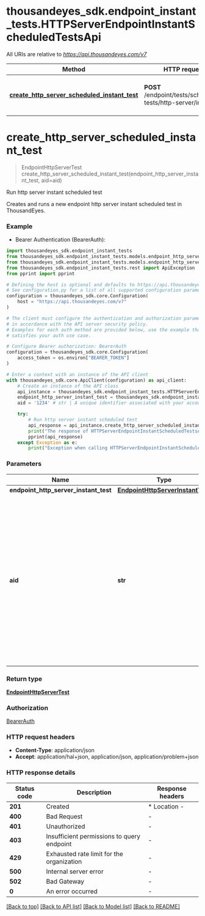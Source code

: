 # thousandeyes_sdk.endpoint_instant_tests.HTTPServerEndpointInstantScheduledTestsApi

All URIs are relative to *https://api.thousandeyes.com/v7*

Method | HTTP request | Description
------------- | ------------- | -------------
[**create_http_server_scheduled_instant_test**](HTTPServerEndpointInstantScheduledTestsApi.md#create_http_server_scheduled_instant_test) | **POST** /endpoint/tests/scheduled-tests/http-server/instant | Run http server instant scheduled test


# **create_http_server_scheduled_instant_test**
> EndpointHttpServerTest create_http_server_scheduled_instant_test(endpoint_http_server_instant_test, aid=aid)

Run http server instant scheduled test

Creates and runs a new endpoint http server instant scheduled test in ThousandEyes.

### Example

* Bearer Authentication (BearerAuth):

```python
import thousandeyes_sdk.endpoint_instant_tests
from thousandeyes_sdk.endpoint_instant_tests.models.endpoint_http_server_instant_test import EndpointHttpServerInstantTest
from thousandeyes_sdk.endpoint_instant_tests.models.endpoint_http_server_test import EndpointHttpServerTest
from thousandeyes_sdk.endpoint_instant_tests.rest import ApiException
from pprint import pprint

# Defining the host is optional and defaults to https://api.thousandeyes.com/v7
# See configuration.py for a list of all supported configuration parameters.
configuration = thousandeyes_sdk.core.Configuration(
    host = "https://api.thousandeyes.com/v7"
)

# The client must configure the authentication and authorization parameters
# in accordance with the API server security policy.
# Examples for each auth method are provided below, use the example that
# satisfies your auth use case.

# Configure Bearer authorization: BearerAuth
configuration = thousandeyes_sdk.core.Configuration(
    access_token = os.environ["BEARER_TOKEN"]
)

# Enter a context with an instance of the API client
with thousandeyes_sdk.core.ApiClient(configuration) as api_client:
    # Create an instance of the API class
    api_instance = thousandeyes_sdk.endpoint_instant_tests.HTTPServerEndpointInstantScheduledTestsApi(api_client)
    endpoint_http_server_instant_test = thousandeyes_sdk.endpoint_instant_tests.EndpointHttpServerInstantTest() # EndpointHttpServerInstantTest | 
    aid = '1234' # str | A unique identifier associated with your account group. You can retrieve your `AccountGroupId` from the `/account-groups` endpoint. Note that you must be assigned to the target account group. Specifying this parameter without being assigned to the target account group will result in an error response. (optional)

    try:
        # Run http server instant scheduled test
        api_response = api_instance.create_http_server_scheduled_instant_test(endpoint_http_server_instant_test, aid=aid)
        print("The response of HTTPServerEndpointInstantScheduledTestsApi->create_http_server_scheduled_instant_test:\n")
        pprint(api_response)
    except Exception as e:
        print("Exception when calling HTTPServerEndpointInstantScheduledTestsApi->create_http_server_scheduled_instant_test: %s\n" % e)
```



### Parameters


Name | Type | Description  | Notes
------------- | ------------- | ------------- | -------------
 **endpoint_http_server_instant_test** | [**EndpointHttpServerInstantTest**](EndpointHttpServerInstantTest.md)|  | 
 **aid** | **str**| A unique identifier associated with your account group. You can retrieve your &#x60;AccountGroupId&#x60; from the &#x60;/account-groups&#x60; endpoint. Note that you must be assigned to the target account group. Specifying this parameter without being assigned to the target account group will result in an error response. | [optional] 

### Return type

[**EndpointHttpServerTest**](EndpointHttpServerTest.md)

### Authorization

[BearerAuth](../README.md#BearerAuth)

### HTTP request headers

 - **Content-Type**: application/json
 - **Accept**: application/hal+json, application/json, application/problem+json

### HTTP response details

| Status code | Description | Response headers |
|-------------|-------------|------------------|
**201** | Created |  * Location -  <br>  |
**400** | Bad Request |  -  |
**401** | Unauthorized |  -  |
**403** | Insufficient permissions to query endpoint |  -  |
**429** | Exhausted rate limit for the organization |  -  |
**500** | Internal server error |  -  |
**502** | Bad Gateway |  -  |
**0** | An error occurred |  -  |

[[Back to top]](#) [[Back to API list]](../README.md#documentation-for-api-endpoints) [[Back to Model list]](../README.md#documentation-for-models) [[Back to README]](../README.md)


